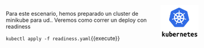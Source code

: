 <img align="right" src="./assets/k8s-logo.png" width="100">

Para este escenario, hemos preparado un cluster de minikube para ud..
Veremos como correr un deploy con readiness

`kubectl apply -f readiness.yaml`{{execute}}


